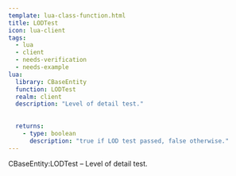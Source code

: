 ```yaml
---
template: lua-class-function.html
title: LODTest
icon: lua-client
tags:
  - lua
  - client
  - needs-verification
  - needs-example
lua:
  library: CBaseEntity
  function: LODTest
  realm: client
  description: "Level of detail test."
  
  
  returns:
    - type: boolean
      description: "true if LOD test passed, false otherwise."
---
```


<div class="lua__search__keywords">
CBaseEntity:LODTest &#x2013; Level of detail test.
</div>
